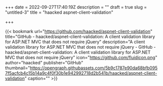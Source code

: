 +++
date = 2022-09-27T17:40:19Z
description = ""
draft = true
slug = "untitled-3"
title = "haacked aspnet-client-validation"

+++


{{< bookmark url="https://github.com/haacked/aspnet-client-validation" title="GitHub - haacked/aspnet-client-validation: A client validation library for ASP.NET MVC that does not require jQuery" description="A client validation library for ASP.NET MVC that does not require jQuery - GitHub - haacked/aspnet-client-validation: A client validation library for ASP.NET MVC that does not require jQuery" icon="https://github.com/fluidicon.png" author="haacked" publisher="GitHub" thumbnail="https://opengraph.githubassets.com/5b9c1787e90da68bfb0957f5acfcb4c15b14a9c4f0f30b1e942992718d2b541b/haacked/aspnet-client-validation" caption="" >}}



